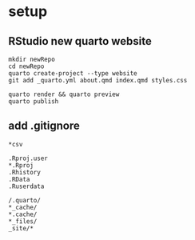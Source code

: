 # setup
## RStudio new quarto website
```
mkdir newRepo
cd newRepo
quarto create-project --type website
git add _quarto.yml about.qmd index.qmd styles.css

quarto render && quarto preview
quarto publish
```

##  add .gitignore
```
*csv

.Rproj.user
*.Rproj
.Rhistory
.RData
.Ruserdata

/.quarto/
*_cache/
*.cache/
*_files/
_site/*
```
##
